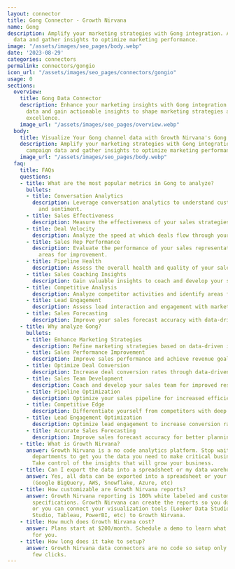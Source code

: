 ```yaml
---
layout: connector
title: Gong Connector - Growth Nirvana
name: Gong
description: Amplify your marketing strategies with Gong integration. Analyze campaign
  data and gather insights to optimize marketing performance.
image: "/assets/images/seo_pages/body.webp"
date: '2023-08-29'
categories: connectors
permalink: connectors/gongio
icon_url: "/assets/images/seo_pages/connectors/gongio"
usage: 0
sections:
  overview:
    title: Gong Data Connector
    description: Enhance your marketing insights with Gong integration. Unlock valuable
      data and gain actionable insights to shape marketing strategies and drive operational
      excellence.
    image_url: "/assets/images/seo_pages/overview.webp"
  body:
    title: Visualize Your Gong channel data with Growth Nirvana's Gong Connector
    description: Amplify your marketing strategies with Gong integration. Analyze
      campaign data and gather insights to optimize marketing performance.
    image_url: "/assets/images/seo_pages/body.webp"
  faq:
    title: FAQs
    questions:
    - title: What are the most popular metrics in Gong to analyze?
      bullets:
      - title: Conversation Analytics
        description: Leverage conversation analytics to understand customer interactions
          and sentiment.
      - title: Sales Effectiveness
        description: Measure the effectiveness of your sales strategies and tactics.
      - title: Deal Velocity
        description: Analyze the speed at which deals flow through your pipeline.
      - title: Sales Rep Performance
        description: Evaluate the performance of your sales representatives and identify
          areas for improvement.
      - title: Pipeline Health
        description: Assess the overall health and quality of your sales pipeline.
      - title: Sales Coaching Insights
        description: Gain valuable insights to coach and develop your sales team.
      - title: Competitive Analysis
        description: Analyze competitor activities and identify areas for differentiation.
      - title: Lead Engagement
        description: Assess lead interaction and engagement with marketing materials.
      - title: Sales Forecasting
        description: Improve your sales forecast accuracy with data-driven insights.
    - title: Why analyze Gong?
      bullets:
      - title: Enhance Marketing Strategies
        description: Refine marketing strategies based on data-driven insights.
      - title: Sales Performance Improvement
        description: Improve sales performance and achieve revenue goals.
      - title: Optimize Deal Conversion
        description: Increase deal conversion rates through data-driven tactics.
      - title: Sales Team Development
        description: Coach and develop your sales team for improved results.
      - title: Pipeline Optimization
        description: Optimize your sales pipeline for increased efficiency and success.
      - title: Competitive Edge
        description: Differentiate yourself from competitors with deep market insights.
      - title: Lead Engagement Optimization
        description: Optimize lead engagement to increase conversion rates.
      - title: Accurate Sales Forecasting
        description: Improve sales forecast accuracy for better planning and decision-making.
    - title: What is Growth Nirvana?
      answer: Growth Nirvana is a no code analytics platform. Stop waiting for other
        departments to get you the data you need to make critical business decisions.
        Take control of the insights that will grow your business.
    - title: Can I export the data into a spreadsheet or my data warehouse?
      answer: Yes, all data can be exported into a spreadsheet or your data warehouse
        (Google BigQuery, AWS, Snowflake, Azure, etc)
    - title: How customizable are Growth Nirvana reports?
      answer: Growth Nirvana reporting is 100% white labeled and customized to your
        specifications. Growth Nirvana can create the reports so you don’t have to
        or you can connect your visualization tools (Looker Data Studio/Google Data
        Studio, Tableau, PowerBI, etc) to Growth Nirvana.
    - title: How much does Growth Nirvana cost?
      answer: Plans start at $200/month. Schedule a demo to learn what plan is best
        for you.
    - title: How long does it take to setup?
      answer: Growth Nirvana data connectors are no code so setup only requires a
        few clicks.
---
```

